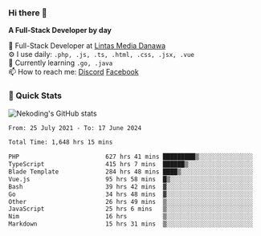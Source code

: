 ### Hi there 👋

**A Full-Stack Developer by day**

🔭 Full-Stack Developer at [Lintas Media Danawa](https://www.lintasmediadanawa.com/)  
⚙️ I use daily: `.php, .js, .ts, .html, .css, .jsx, .vue`  
🌱 Currently learning `.go, .java`  
📫 How to reach me: [Discord](https://discordapp.com/users/984448732999327766)  [Facebook](https://fb.me/tyvandi)  

### 🚀 Quick Stats  

![Nekoding's GitHub stats](https://github-readme-stats.vercel.app/api?username=nekoding&show_icons=true)

<!--START_SECTION:waka-->

```txt
From: 25 July 2021 - To: 17 June 2024

Total Time: 1,648 hrs 15 mins

PHP                        627 hrs 41 mins █████████▒░░░░░░░░░░░░░░░   37.47 %
TypeScript                 415 hrs 7 mins  ██████▒░░░░░░░░░░░░░░░░░░   24.78 %
Blade Template             284 hrs 48 mins ████▒░░░░░░░░░░░░░░░░░░░░   17.00 %
Vue.js                     95 hrs 58 mins  █▒░░░░░░░░░░░░░░░░░░░░░░░   05.73 %
Bash                       39 hrs 42 mins  ▓░░░░░░░░░░░░░░░░░░░░░░░░   02.37 %
Go                         34 hrs 48 mins  ▓░░░░░░░░░░░░░░░░░░░░░░░░   02.08 %
Other                      26 hrs 49 mins  ▒░░░░░░░░░░░░░░░░░░░░░░░░   01.60 %
JavaScript                 25 hrs 6 mins   ▒░░░░░░░░░░░░░░░░░░░░░░░░   01.50 %
Nim                        16 hrs          ▒░░░░░░░░░░░░░░░░░░░░░░░░   00.96 %
Markdown                   15 hrs 31 mins  ▒░░░░░░░░░░░░░░░░░░░░░░░░   00.93 %
```

<!--END_SECTION:waka-->

<!--
**nekoding/nekoding** is a ✨ _special_ ✨ repository because its `README.md` (this file) appears on your GitHub profile.

Here are some ideas to get you started:

- 🔭 I’m currently working on ...
- 🌱 I’m currently learning ...
- 👯 I’m looking to collaborate on ...
- 🤔 I’m looking for help with ...
- 💬 Ask me about ...
- 📫 How to reach me: ...
- 😄 Pronouns: ...
- ⚡ Fun fact: ...
-->
